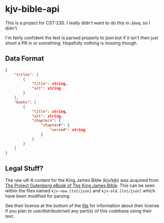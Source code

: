 # kjv-bible-api

This is a project for CST-235. I really didn't want to do this in Java, so I didn't.

I'm fairly confident the text is parsed properly to json but if it isn't then just shoot a PR in or something. Hopefully nothing is missing though.

## Data Format

```json
{
	"titles": [
		{
			"title": string,
			"alt": string
		}
	],
	"books": [
		{
			"title": string,
			"alt": string,
			"chapters": {
				"chapter#": {
					"verse#": string
				}
			}
		}
	]
}
```

## Legal Stuff?

The raw utf-8 content for the King James Bible (kjv/kjb) was acquired from [The Project Gutenberg eBook of The King James Bible](https://www.gutenberg.org/files/10/10-0.txt). This can be seen within the files named `kjv-new.[txt/json]` and `kjv-old.[txt/json]` which have been modified for parsing.

See their license at the bottom of the [file](https://www.gutenberg.org/files/10/10-0.txt) for information about their license if you plan to use/distribute/sell any part(s) of this codebase using their text.
